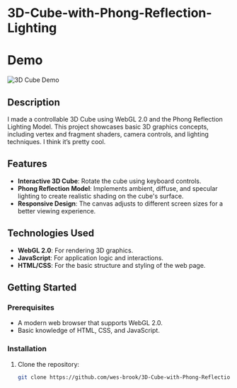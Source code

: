 # 3D-Cube-with-Phong-Reflection-Lighting

# Demo
![3D Cube Demo](other/sample.gif)

## Description
I made a controllable 3D Cube using WebGL 2.0 and the Phong Reflection Lighting Model. This project showcases basic 3D graphics concepts, including vertex and fragment shaders, camera controls, and lighting techniques. I think it’s pretty cool.

## Features
- **Interactive 3D Cube**: Rotate the cube using keyboard controls.
- **Phong Reflection Model**: Implements ambient, diffuse, and specular lighting to create realistic shading on the cube's surface.
- **Responsive Design**: The canvas adjusts to different screen sizes for a better viewing experience.

## Technologies Used
- **WebGL 2.0**: For rendering 3D graphics.
- **JavaScript**: For application logic and interactions.
- **HTML/CSS**: For the basic structure and styling of the web page.

## Getting Started

### Prerequisites
- A modern web browser that supports WebGL 2.0.
- Basic knowledge of HTML, CSS, and JavaScript.

### Installation
1. Clone the repository:
   ```bash
   git clone https://github.com/wes-brook/3D-Cube-with-Phong-Reflection-Lighting.git
